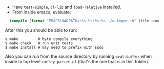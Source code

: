 * Have `test-simple`, `cl-lib` and `load-relative` installed.
* From inside emacs, evaluate:
```lisp
  (compile (format "EMACSLOADPATH=:%s:%s:%s:%s ./autogen.sh" (file-name-directory (locate-library "test-simple.elc")) (file-name-directory (locate-library "load-relative.elc")) (file-name-directory (locate-library "earley-parser.elc")) ))
  ```

After this you should be able to run:

    $ make         # byte compile everything
    $ make check   # run unit tests
    $ make install # may need to prefix with sudo


Also you can run from the source directory by running `eval-buffer`
when inside to top level `earley-parser.el` (that's the one that is in this folder).
